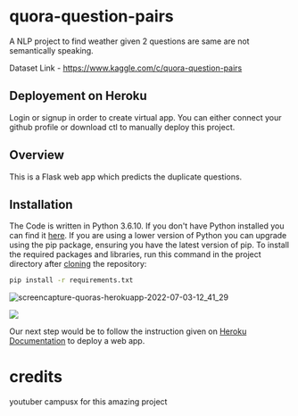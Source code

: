 # quora-question-pairs
A NLP project to find weather given 2 questions are same are not semantically speaking.

Dataset Link - https://www.kaggle.com/c/quora-question-pairs

## Deployement on Heroku
Login or signup in order to create virtual app. You can either connect your github profile or download ctl to manually deploy this project.


## Overview
This is a Flask web app which predicts the duplicate questions.

## Installation
The Code is written in Python 3.6.10. If you don't have Python installed you can find it [here](https://www.python.org/downloads/). If you are using a lower version of Python you can upgrade using the pip package, ensuring you have the latest version of pip. To install the required packages and libraries, run this command in the project directory after [cloning](https://www.howtogeek.com/451360/how-to-clone-a-github-repository/) the repository:
```bash
pip install -r requirements.txt
```
![screencapture-quoras-herokuapp-2022-07-03-12_41_29](https://user-images.githubusercontent.com/108600694/177029274-c2d1aea3-efa9-4e4f-bd4b-10931553801b.png)

[![](screencapture-quoras-herokuapp-2022-07-03-12_41_29.png)](https://heroku.com)

Our next step would be to follow the instruction given on [Heroku Documentation](https://devcenter.heroku.com/articles/getting-started-with-python) to deploy a web app.

# credits 
youtuber campusx for this amazing project
